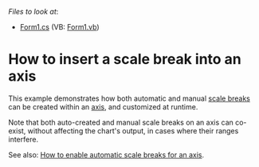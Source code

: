 <!-- default file list -->
*Files to look at*:

* [Form1.cs](./CS/UseScaleBreaks/Form1.cs) (VB: [Form1.vb](./VB/UseScaleBreaks/Form1.vb))
<!-- default file list end -->
# How to insert a scale break into an axis


<p>This example demonstrates how both automatic and manual <a href="http://www.devexpress.com/Help/Content.aspx?help=XtraCharts&document=CustomDocument6232.htm">scale breaks</a> can be created within an <a href="http://www.devexpress.com/Help/Content.aspx?help=XtraCharts&document=CustomDocument6016.htm">axis</a>, and customized at runtime.</p><p>Note that both auto-created and manual scale breaks on an axis can co-exist, without affecting the chart's output, in cases where their ranges interfere.</p><p>See also: <a href="https://www.devexpress.com/Support/Center/p/E1621">How to enable automatic scale breaks for an axis</a>.</p>

<br/>


